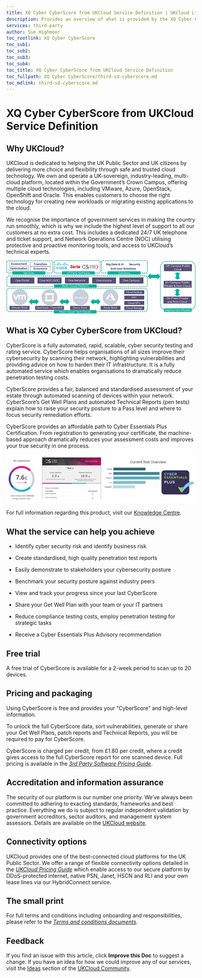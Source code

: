 ```yaml
---
title: XQ Cyber CyberScore from UKCloud Service Definition | UKCloud Ltd
description: Provides an overview of what is provided by the XQ Cyber CyberScore from UKCloud service
services: third-party
author: Sue Highmoor
toc_rootlink: XQ Cyber CyberScore
toc_sub1: 
toc_sub2:
toc_sub3:
toc_sub4:
toc_title: XQ Cyber CyberScore from UKCloud Service Definition
toc_fullpath: XQ Cyber CyberScore/third-sd-cyberscore.md
toc_mdlink: third-sd-cyberscore.md
---
```


# XQ Cyber CyberScore from UKCloud Service Definition

## Why UKCloud?

UKCloud is dedicated to helping the UK Public Sector and UK citizens by delivering more choice and flexibility through safe and trusted cloud technology. We own and operate a UK-sovereign, industry-leading, multi-cloud platform, located within the Government’s Crown Campus, offering multiple cloud technologies, including VMware, Azure, OpenStack, OpenShift and Oracle. This enables customers to choose the right technology for creating new workloads or migrating existing applications to the cloud.

We recognise the importance of government services in making the country run smoothly, which is why we include the highest level of support to all our customers at no extra cost. This includes a dedicated 24/7 UK telephone and ticket support, and Network Operations Centre (NOC) utilising protective and proactive monitoring tools, and access to UKCloud’s technical experts.

![UKCloud services](images/ukc-services.png)

## What is XQ Cyber CyberScore from UKCloud?

CyberScore is a fully automated, rapid, scalable, cyber security testing and rating service. CyberScore helps organisations of all sizes improve their cybersecurity by scanning their network, highlighting vulnerabilities and providing advice on how to harden their IT infrastructure. It is a fully automated service which enables organisations to dramatically reduce penetration testing costs.

CyberScore provides a fair, balanced and standardised assessment of your estate through automated scanning of devices within your network. CyberScore’s Get Well Plans and automated Technical Reports (pen tests) explain how to raise your security posture to a Pass level and where to focus security remediation efforts.

CyberScore provides an affordable path to Cyber Essentials Plus Certification. From registration to generating your certificate, the machine-based approach dramatically reduces your assessment costs and improves your true security in one process.

![CyberScore path to Cyber Essentials Plus certification](images/third-cyberscore-cyber-essentials.png)

For full information regarding this product, visit our [Knowledge Centre](https://docs.ukcloud.com).

## What the service can help you achieve

- Identify cyber security risk and identify business risk

- Create standardised, high quality penetration test reports

- Easily demonstrate to stakeholders your cybersecurity posture

- Benchmark your security posture against industry peers

- View and track your progress since your last CyberScore

- Share your Get Well Plan with your team or your IT partners

- Reduce compliance testing costs, employ penetration testing for strategic tasks

- Receive a Cyber Essentials Plus Advisory recommendation

## Free trial

A free trial of CyberScore is available for a 2-week period to scan up to 20 devices.

## Pricing and packaging

Using CyberScore is free and provides your “CyberScore” and high-level information.

To unlock the full CyberScore data, sort vulnerabilities, generate or share your Get Well Plans, patch reports and Technical Reports, you will be required to pay for CyberScore.

CyberScore is charged per credit, from £1.80 per credit, where a credit gives access to the full CyberScore report for one scanned device. Full pricing is available in the [*3rd Party Software Pricing Guide*](https://ukcloud.com/wp-content/uploads/2019/06/ukcloud-3rd-party-software-pricing-guide-11.0.pdf).

## Accreditation and information assurance

The security of our platform is our number one priority. We’ve always been committed to adhering to exacting standards, frameworks and best practice. Everything we do is subject to regular independent validation by government accreditors, sector auditors, and management system assessors. Details are available on the [UKCloud website](https://ukcloud.com/governance/).

## Connectivity options

UKCloud provides one of the best-connected cloud platforms for the UK Public Sector. We offer a range of flexible connectivity options detailed in the [*UKCloud Pricing Guide*](https://ukcloud.com/wp-content/uploads/2019/06/ukcloud-pricing-guide-11.0.pdf) which enable access to our secure platform by DDoS-protected internet, native PSN, Janet, HSCN and RLI and your own lease lines via our HybridConnect service.

## The small print

For full terms and conditions including onboarding and responsibilities, please refer to the [*Terms and conditions documents*](../other/other-ref-terms-and-conditions.md).

## Feedback

If you find an issue with this article, click **Improve this Doc** to suggest a change. If you have an idea for how we could improve any of our services, visit the [Ideas](https://community.ukcloud.com/ideas) section of the [UKCloud Community](https://community.ukcloud.com).
